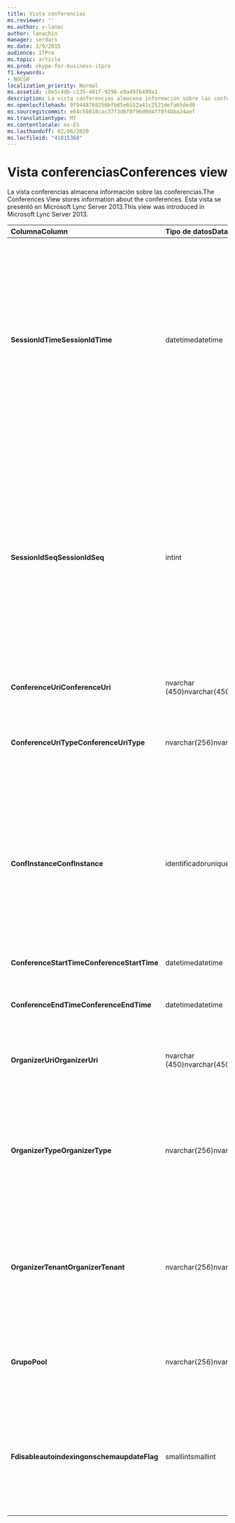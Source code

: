 ```yaml
---
title: Vista conferencias
ms.reviewer: ''
ms.author: v-lanac
author: lanachin
manager: serdars
ms.date: 3/9/2015
audience: ITPro
ms.topic: article
ms.prod: skype-for-business-itpro
f1.keywords:
- NOCSH
localization_priority: Normal
ms.assetid: c0e5c4db-c135-401f-9296-e9a49f6499a1
description: La vista conferencias almacena información sobre las conferencias. Esta vista se presentó en Microsoft Lync Server 2013.
ms.openlocfilehash: 9f9448769256bfb05e6552a41c2521defa65ded0
ms.sourcegitcommit: e64c50818cac37f3d6f0f96d0d4ff0f4bba24aef
ms.translationtype: MT
ms.contentlocale: es-ES
ms.lasthandoff: 02/06/2020
ms.locfileid: "41815368"
---
```

# <a name="conferences-view"></a><span data-ttu-id="791d7-104">Vista conferencias</span><span class="sxs-lookup"><span data-stu-id="791d7-104">Conferences view</span></span>
 
<span data-ttu-id="791d7-105">La vista conferencias almacena información sobre las conferencias.</span><span class="sxs-lookup"><span data-stu-id="791d7-105">The Conferences View stores information about the conferences.</span></span> <span data-ttu-id="791d7-106">Esta vista se presentó en Microsoft Lync Server 2013.</span><span class="sxs-lookup"><span data-stu-id="791d7-106">This view was introduced in Microsoft Lync Server 2013.</span></span>
  
|<span data-ttu-id="791d7-107">**Columna**</span><span class="sxs-lookup"><span data-stu-id="791d7-107">**Column**</span></span>|<span data-ttu-id="791d7-108">**Tipo de datos**</span><span class="sxs-lookup"><span data-stu-id="791d7-108">**Data Type**</span></span>|<span data-ttu-id="791d7-109">**Detalles**</span><span class="sxs-lookup"><span data-stu-id="791d7-109">**Details**</span></span>|
|:-----|:-----|:-----|
|<span data-ttu-id="791d7-110">**SessionIdTime**</span><span class="sxs-lookup"><span data-stu-id="791d7-110">**SessionIdTime**</span></span> <br/> |<span data-ttu-id="791d7-111">datetime</span><span class="sxs-lookup"><span data-stu-id="791d7-111">datetime</span></span>  <br/> |<span data-ttu-id="791d7-112">Hora de la solicitud de sesión.</span><span class="sxs-lookup"><span data-stu-id="791d7-112">Time of session request.</span></span> <span data-ttu-id="791d7-113">Se usa en conjunción con SessionIdSeq para identificar de forma única una sesión.</span><span class="sxs-lookup"><span data-stu-id="791d7-113">Used in conjunction with SessionIdSeq to uniquely identify a session.</span></span> <span data-ttu-id="791d7-114">Para obtener más información, consulte la [tabla cuadros de diálogo en Skype empresarial Server 2015](dialogs.md) .</span><span class="sxs-lookup"><span data-stu-id="791d7-114">See the [Dialogs table in Skype for Business Server 2015](dialogs.md) for more information.</span></span> <br/> |
|<span data-ttu-id="791d7-115">**SessionIdSeq**</span><span class="sxs-lookup"><span data-stu-id="791d7-115">**SessionIdSeq**</span></span> <br/> |<span data-ttu-id="791d7-116">int</span><span class="sxs-lookup"><span data-stu-id="791d7-116">int</span></span>  <br/> |<span data-ttu-id="791d7-117">Número de identificación para identificar la sesión.</span><span class="sxs-lookup"><span data-stu-id="791d7-117">ID number to identify the session.</span></span> <span data-ttu-id="791d7-118">Se usa en conjunción con SessionIdTime para identificar de forma única una sesión.</span><span class="sxs-lookup"><span data-stu-id="791d7-118">Used in conjunction with SessionIdTime to uniquely identify a session.</span></span> <span data-ttu-id="791d7-119">Para obtener más información, consulte la [tabla cuadros de diálogo en Skype empresarial Server 2015](dialogs.md) .</span><span class="sxs-lookup"><span data-stu-id="791d7-119">See the [Dialogs table in Skype for Business Server 2015](dialogs.md) for more information.</span></span> <br/> |
|<span data-ttu-id="791d7-120">**ConferenceUri**</span><span class="sxs-lookup"><span data-stu-id="791d7-120">**ConferenceUri**</span></span> <br/> |<span data-ttu-id="791d7-121">nvarchar (450)</span><span class="sxs-lookup"><span data-stu-id="791d7-121">nvarchar(450)</span></span>  <br/> |<span data-ttu-id="791d7-122">URI de la Conferencia.</span><span class="sxs-lookup"><span data-stu-id="791d7-122">URI for the conference.</span></span>  <br/> |
|<span data-ttu-id="791d7-123">**ConferenceUriType**</span><span class="sxs-lookup"><span data-stu-id="791d7-123">**ConferenceUriType**</span></span> <br/> |<span data-ttu-id="791d7-124">nvarchar(256)</span><span class="sxs-lookup"><span data-stu-id="791d7-124">nvarchar(256)</span></span>  <br/> |<span data-ttu-id="791d7-125">Tipo de URI de la Conferencia.</span><span class="sxs-lookup"><span data-stu-id="791d7-125">Type of the conference URI.</span></span> <span data-ttu-id="791d7-126">Para obtener más información, consulte la [tabla UriTypes](uritypes.md) .</span><span class="sxs-lookup"><span data-stu-id="791d7-126">See the [UriTypes table](uritypes.md) for more information.</span></span> <br/> |
|<span data-ttu-id="791d7-127">**ConfInstance**</span><span class="sxs-lookup"><span data-stu-id="791d7-127">**ConfInstance**</span></span> <br/> |<span data-ttu-id="791d7-128">identificador</span><span class="sxs-lookup"><span data-stu-id="791d7-128">uniqueidentifier</span></span>  <br/> |<span data-ttu-id="791d7-129">Se usa para conferencias periódicas.</span><span class="sxs-lookup"><span data-stu-id="791d7-129">Used for recurring conferences.</span></span> <span data-ttu-id="791d7-130">Cada instancia de una conferencia periódica tiene el mismo ConferenceUri pero un ConfInstance diferente.</span><span class="sxs-lookup"><span data-stu-id="791d7-130">Each instance of a recurring conference has the same ConferenceUri but a different ConfInstance.</span></span>  <br/> |
|<span data-ttu-id="791d7-131">**ConferenceStartTime**</span><span class="sxs-lookup"><span data-stu-id="791d7-131">**ConferenceStartTime**</span></span> <br/> |<span data-ttu-id="791d7-132">datetime</span><span class="sxs-lookup"><span data-stu-id="791d7-132">datetime</span></span>  <br/> |<span data-ttu-id="791d7-133">Hora de inicio de la Conferencia.</span><span class="sxs-lookup"><span data-stu-id="791d7-133">Starting time for the conference.</span></span>  <br/> |
|<span data-ttu-id="791d7-134">**ConferenceEndTime**</span><span class="sxs-lookup"><span data-stu-id="791d7-134">**ConferenceEndTime**</span></span> <br/> |<span data-ttu-id="791d7-135">datetime</span><span class="sxs-lookup"><span data-stu-id="791d7-135">datetime</span></span>  <br/> |<span data-ttu-id="791d7-136">Hora de finalización de la Conferencia.</span><span class="sxs-lookup"><span data-stu-id="791d7-136">Ending time for the conference.</span></span>  <br/> |
|<span data-ttu-id="791d7-137">**OrganizerUri**</span><span class="sxs-lookup"><span data-stu-id="791d7-137">**OrganizerUri**</span></span> <br/> |<span data-ttu-id="791d7-138">nvarchar (450)</span><span class="sxs-lookup"><span data-stu-id="791d7-138">nvarchar(450)</span></span>  <br/> |<span data-ttu-id="791d7-139">Identificador URI del usuario que organizó la Conferencia.</span><span class="sxs-lookup"><span data-stu-id="791d7-139">URI of the user who organized the conference.</span></span>  <br/> |
|<span data-ttu-id="791d7-140">**OrganizerType**</span><span class="sxs-lookup"><span data-stu-id="791d7-140">**OrganizerType**</span></span> <br/> |<span data-ttu-id="791d7-141">nvarchar(256)</span><span class="sxs-lookup"><span data-stu-id="791d7-141">nvarchar(256)</span></span>  <br/> |<span data-ttu-id="791d7-142">Tipo de URI del usuario que organizó la Conferencia.</span><span class="sxs-lookup"><span data-stu-id="791d7-142">Type of URI of the user who organized the conference.</span></span> <span data-ttu-id="791d7-143">Para obtener más información, consulte la [tabla UriTypes](uritypes.md) .</span><span class="sxs-lookup"><span data-stu-id="791d7-143">See the [UriTypes table](uritypes.md) for more information.</span></span> <br/> |
|<span data-ttu-id="791d7-144">**OrganizerTenant**</span><span class="sxs-lookup"><span data-stu-id="791d7-144">**OrganizerTenant**</span></span> <br/> |<span data-ttu-id="791d7-145">nvarchar(256)</span><span class="sxs-lookup"><span data-stu-id="791d7-145">nvarchar(256)</span></span>  <br/> |<span data-ttu-id="791d7-146">Espacio empresarial del usuario que organizó la Conferencia.</span><span class="sxs-lookup"><span data-stu-id="791d7-146">Tenant of the user who organized the conference.</span></span> <span data-ttu-id="791d7-147">Para obtener más información, consulte la [tabla de inquilinos](tenants.md) .</span><span class="sxs-lookup"><span data-stu-id="791d7-147">See the [Tenants table](tenants.md) for more information.</span></span> <br/> |
|<span data-ttu-id="791d7-148">**Grupo**</span><span class="sxs-lookup"><span data-stu-id="791d7-148">**Pool**</span></span> <br/> |<span data-ttu-id="791d7-149">nvarchar(256)</span><span class="sxs-lookup"><span data-stu-id="791d7-149">nvarchar(256)</span></span>  <br/> |<span data-ttu-id="791d7-150">Nombre de dominio completo del grupo que ha hospedado la Conferencia.</span><span class="sxs-lookup"><span data-stu-id="791d7-150">Fully qualified domain name of the pool that hosted the conference.</span></span>  <br/> |
|<span data-ttu-id="791d7-151">**Fdisableautoindexingonschemaupdate**</span><span class="sxs-lookup"><span data-stu-id="791d7-151">**Flag**</span></span> <br/> |<span data-ttu-id="791d7-152">smallint</span><span class="sxs-lookup"><span data-stu-id="791d7-152">smallint</span></span>  <br/> |<span data-ttu-id="791d7-153">Máscara de bits que contiene atributos de conferencia.</span><span class="sxs-lookup"><span data-stu-id="791d7-153">Bit mask that contains Conference Attributes.</span></span> <span data-ttu-id="791d7-154">Los valores posibles son:</span><span class="sxs-lookup"><span data-stu-id="791d7-154">Possible values are:</span></span>  <br/> <span data-ttu-id="791d7-155">0X01: transacción sintética</span><span class="sxs-lookup"><span data-stu-id="791d7-155">0X01 - Synthetic Transaction</span></span>  <br/> |
   

